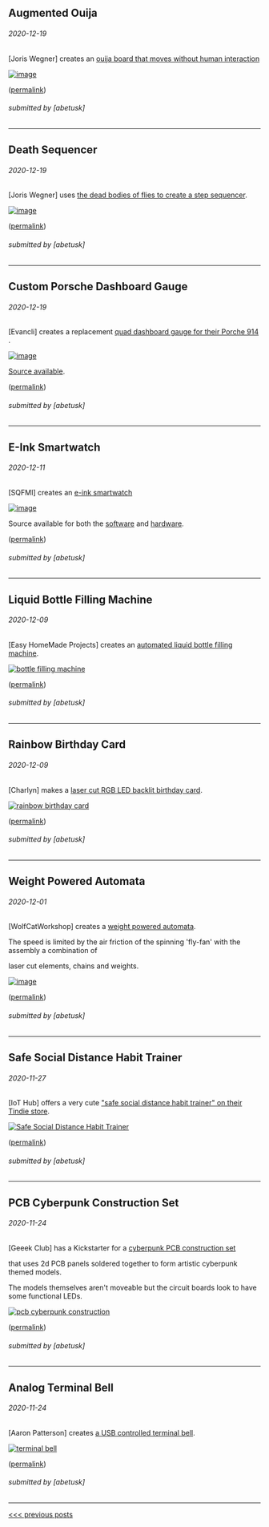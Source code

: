 Augmented Ouija
---


###### 2020-12-19

\[Joris Wegner\] creates an [ouija board that moves without human interaction](https://joriswegner.de/augmented-ouija/)

[![image](img/2020-12-19_ouija.gif)](https://joriswegner.de/augmented-ouija/)

([permalink](https://web.archive.org/web/20201219163519/https://joriswegner.de/augmented-ouija/))

###### submitted by \[abetusk\]

---


Death Sequencer
----


###### 2020-12-19

\[Joris Wegner\] uses [the dead bodies of flies to create a step sequencer](https://joriswegner.de/death-sequencer/).

[![image](img/2020-12-19_death-sequencer.gif)](https://joriswegner.de/death-sequencer/)

([permalink](https://web.archive.org/web/20201219142503/https://joriswegner.de/death-sequencer/))

###### submitted by \[abetusk\]

---


Custom Porsche Dashboard Gauge
----


###### 2020-12-19

\[Evancli\] creates a replacement [quad dashboard gauge for their Porche 914](https://hackaday.io/project/176375-porsche-quad-gauge) .

[![image](img/2020-12-19_porsche-gague.jpg)](https://hackaday.io/project/176375-porsche-quad-gauge)

[Source available](https://github.com/Evancli/porsche-quad-gauge).

([permalink](https://web.archive.org/web/20201219142027/https://hackaday.io/project/176375-porsche-quad-gauge))

###### submitted by \[abetusk\]

---


E-Ink Smartwatch
----


###### 2020-12-11

\[SQFMI\] creates an [e-ink smartwatch](https://github.com/sqfmi/Watchy)

[![image](img/2020-12-11_watchy.gif)](https://github.com/sqfmi/Watchy)

Source available for both the [software](https://github.com/sqfmi/Watchy) and [hardware](https://github.com/sqfmi/Watchy-Hardware).

([permalink](https://web.archive.org/web/20201211132149/https://twitter.com/sqfmi/status/1332110199264567297))

###### submitted by \[abetusk\]

---


Liquid Bottle Filling Machine
----


###### 2020-12-09

\[Easy HomeMade Projects\] creates an [automated liquid bottle filling machine](https://youtu.be/2Hz9KbxDWls).

[![bottle filling machine](img/2020-12-09_filling-machine.gif)](https://youtu.be/2Hz9KbxDWls)

([permalink](https://web.archive.org/web/20201209091138if_/https://www.youtube.com/watch?v=2Hz9KbxDWls&feature=youtu.be))

###### submitted by \[abetusk\]

---


Rainbow Birthday Card
----


###### 2020-12-09

\[Charlyn\] makes a [laser cut RGB LED backlit birthday card](https://charlyn.codes/mini-make-light-up-birthday-card/).

[![rainbow birthday card](img/2020-12-09_rainbow-card.gif)](https://charlyn.codes/mini-make-light-up-birthday-card/)

([permalink](https://web.archive.org/web/20201209084811/https://charlyn.codes/mini-make-light-up-birthday-card/))

###### submitted by \[abetusk\]

---


Weight Powered Automata
----


###### 2020-12-01

\[WolfCatWorkshop\] creates a [weight powered automata](https://www.patreon.com/posts/project-of-month-44420893).

The speed is limited by the air friction of the spinning 'fly-fan' with the assembly a combination of

laser cut elements, chains and weights.

[![image](img/2020-12-01_weight-automata.gif)](https://www.patreon.com/posts/project-of-month-44420893)

([permalink](https://web.archive.org/web/20201201231636/https://www.patreon.com/posts/project-of-month-44420893))

###### submitted by \[abetusk\]

---


Safe Social Distance Habit Trainer
----


###### 2020-11-27

\[IoT Hub\] offers a very cute ["safe social distance habit trainer" on their Tindie store](https://www.tindie.com/products/iothub/safe-social-distance-habit-trainer/).

[![Safe Social Distance Habit Trainer](img/2020-11-27-safe-social-distance.jpg)](https://www.tindie.com/products/iothub/safe-social-distance-habit-trainer/)

([permalink](https://web.archive.org/web/20201117201153/https://www.tindie.com/products/iothub/safe-social-distance-habit-trainer/))

###### submitted by \[abetusk\]

---


PCB Cyberpunk Construction Set
----


###### 2020-11-24

\[Geeek Club\] has a Kickstarter for a [cyberpunk PCB construction set](https://www.kickstarter.com/projects/geeekclub/geeek-club-cyber-punk-printer-circuit-board-construction-set)

that uses 2d PCB panels soldered together to form artistic cyberpunk themed models.

The models themselves aren't moveable but the circuit boards look to have some functional LEDs.

[![pcb cyberpunk construction](img/2020-11-24-pcb-cyberpunk.jpg)](https://www.kickstarter.com/projects/geeekclub/geeek-club-cyber-punk-printer-circuit-board-construction-set)

([permalink](https://web.archive.org/web/20201117183451/https://www.kickstarter.com/projects/geeekclub/geeek-club-cyber-punk-printer-circuit-board-construction-set))

###### submitted by \[abetusk\]

---


Analog Terminal Bell
----


###### 2020-11-24

\[Aaron Patterson\] creates [a USB controlled terminal bell](https://github.com/tenderlove/analog-terminal-bell).

[![terminal bell](img/2020-11-24-analog-bell.jpg)](https://github.com/tenderlove/analog-terminal-bell)

([permalink](https://web.archive.org/web/20200921124141/https://github.com/tenderlove/analog-terminal-bell))

###### submitted by \[abetusk\]

---





[<<< previous posts](1)



